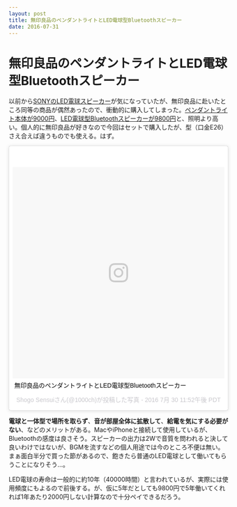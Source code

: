 ```yaml
---
layout: post
title: 無印良品のペンダントライトとLED電球型Bluetoothスピーカー
date: 2016-07-31
---
```


# 無印良品のペンダントライトとLED電球型Bluetoothスピーカー

以前から[SONYのLED電球スピーカー](https://www.amazon.co.jp/dp/B00XKFB7ZE/?tag=1000ch-22)が気になっていたが、無印良品に赴いたところ同等の商品が偶然あったので、衝動的に購入してしまった。[ペンダントライト本体が9000円](http://www.muji.net/store/cmdty/detail/4549337144415)、[LED電球型Bluetoothスピーカーが9800円](http://www.muji.net/store/cmdty/detail/4549337258051)と、照明より高い。個人的に無印良品が好きなので今回はセットで購入したが、型（口金E26）さえ合えば違うものでも使える。はず。

<blockquote class="instagram-media" data-instgrm-captioned data-instgrm-version="7" style=" background:#FFF; border:0; border-radius:3px; box-shadow:0 0 1px 0 rgba(0,0,0,0.5),0 1px 10px 0 rgba(0,0,0,0.15); margin: 1px; max-width:658px; padding:0; width:99.375%; width:-webkit-calc(100% - 2px); width:calc(100% - 2px);"><div style="padding:8px;"> <div style=" background:#F8F8F8; line-height:0; margin-top:40px; padding:50.0% 0; text-align:center; width:100%;"> <div style=" background:url(data:image/png;base64,iVBORw0KGgoAAAANSUhEUgAAACwAAAAsCAMAAAApWqozAAAABGdBTUEAALGPC/xhBQAAAAFzUkdCAK7OHOkAAAAMUExURczMzPf399fX1+bm5mzY9AMAAADiSURBVDjLvZXbEsMgCES5/P8/t9FuRVCRmU73JWlzosgSIIZURCjo/ad+EQJJB4Hv8BFt+IDpQoCx1wjOSBFhh2XssxEIYn3ulI/6MNReE07UIWJEv8UEOWDS88LY97kqyTliJKKtuYBbruAyVh5wOHiXmpi5we58Ek028czwyuQdLKPG1Bkb4NnM+VeAnfHqn1k4+GPT6uGQcvu2h2OVuIf/gWUFyy8OWEpdyZSa3aVCqpVoVvzZZ2VTnn2wU8qzVjDDetO90GSy9mVLqtgYSy231MxrY6I2gGqjrTY0L8fxCxfCBbhWrsYYAAAAAElFTkSuQmCC); display:block; height:44px; margin:0 auto -44px; position:relative; top:-22px; width:44px;"></div></div> <p style=" margin:8px 0 0 0; padding:0 4px;"> <a href="https://www.instagram.com/p/BIhDZaVDUBR/" style=" color:#000; font-family:Arial,sans-serif; font-size:14px; font-style:normal; font-weight:normal; line-height:17px; text-decoration:none; word-wrap:break-word;" target="_blank">無印良品のペンダントライトとLED電球型Bluetoothスピーカー</a></p> <p style=" color:#c9c8cd; font-family:Arial,sans-serif; font-size:14px; line-height:17px; margin-bottom:0; margin-top:8px; overflow:hidden; padding:8px 0 7px; text-align:center; text-overflow:ellipsis; white-space:nowrap;">Shogo Sensuiさん(@1000ch)が投稿した写真 - <time style=" font-family:Arial,sans-serif; font-size:14px; line-height:17px;" datetime="2016-07-31T06:52:01+00:00">2016  7月 30 11:52午後 PDT</time></p></div></blockquote>

**電球と一体型で場所を取らず**、**音が部屋全体に拡散して**、**給電を気にする必要がない**、などのメリットがある。MacやiPhoneと接続して使用しているが、Bluetoothの感度は良さそう。スピーカーの出力は2Wで音質を問われると決して良いわけではないが、BGMを流すなどの個人用途では今のところ不便は無い。まぁ面白半分で買った節があるので、飽きたら普通のLED電球として働いてもらうことになりそう…。

LED電球の寿命は一般的に約10年（40000時間）と言われているが、実際には使用頻度にもよるので前後する。が、仮に5年だとしても9800円で5年働いてくれれば1年あたり2000円しない計算なので十分ペイできるだろう。
